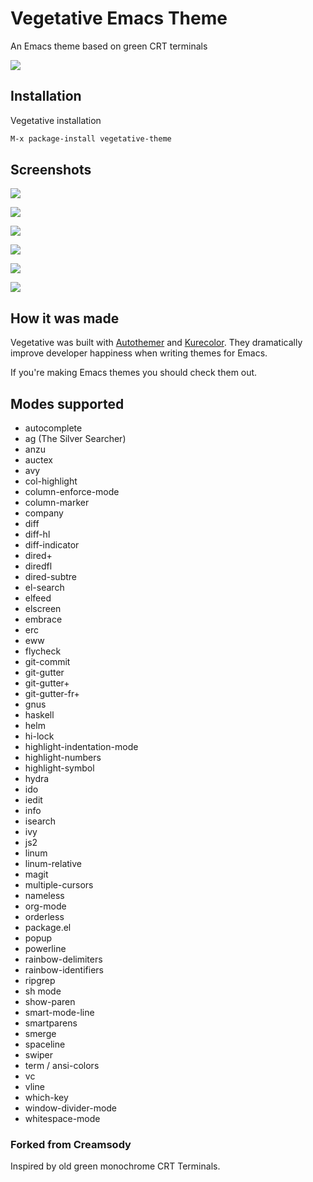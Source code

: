 # Vegetative Emacs Theme

An Emacs theme based on green CRT terminals

![](https://raw.githubusercontent.com/emacsfodder/emacs-theme-vegetative/images/image.png)

## Installation

Vegetative installation

```sh
M-x package-install vegetative-theme 
```

## Screenshots

![](https://raw.githubusercontent.com/emacsfodder/emacs-theme-vegetative/images/vegetative-00001.png)

![](https://raw.githubusercontent.com/emacsfodder/emacs-theme-vegetative/images/vegetative-00002.png)

![](https://raw.githubusercontent.com/emacsfodder/emacs-theme-vegetative/images/vegetative-00003.png)

![](https://raw.githubusercontent.com/emacsfodder/emacs-theme-vegetative/images/vegetative-00004.png)

![](https://raw.githubusercontent.com/emacsfodder/emacs-theme-vegetative/images/vegetative-00005.png)

![](https://raw.githubusercontent.com/emacsfodder/emacs-theme-vegetative/images/vegetative-00006.png)

## How it was made

Vegetative was built with [Autothemer](https://github.com/jasonm23/autothemer)
and [Kurecolor](https://github.com/emacsfodder/kurecolor). They dramatically
improve developer happiness when writing themes for Emacs.

If you're making Emacs themes you should check them out.

## Modes supported

- autocomplete
- ag (The Silver Searcher)
- anzu
- auctex
- avy
- col-highlight
- column-enforce-mode
- column-marker
- company
- diff
- diff-hl
- diff-indicator
- dired+
- diredfl
- dired-subtre
- el-search
- elfeed
- elscreen
- embrace
- erc
- eww
- flycheck
- git-commit
- git-gutter
- git-gutter+
- git-gutter-fr+
- gnus
- haskell
- helm
- hi-lock
- highlight-indentation-mode
- highlight-numbers
- highlight-symbol
- hydra
- ido
- iedit
- info
- isearch
- ivy
- js2
- linum
- linum-relative
- magit
- multiple-cursors
- nameless
- org-mode
- orderless
- package.el
- popup
- powerline
- rainbow-delimiters
- rainbow-identifiers
- ripgrep
- sh mode
- show-paren
- smart-mode-line
- smartparens
- smerge
- spaceline
- swiper
- term / ansi-colors
- vc
- vline
- which-key
- window-divider-mode
- whitespace-mode

### Forked from Creamsody

Inspired by old green monochrome CRT Terminals.
